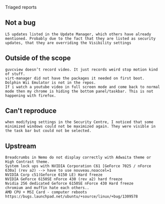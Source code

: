 Triaged reports

Not a bug 
---------
	L5 updates listed in the Update Manager, which others have already mentioned. Probably due to the fact that they are listed as security updates, that they are overriding the Visibility settings


Outside of the scope
--------------------
	guvcview doesn’t record video. It just records weird stop motion kind of stuff.
	virt-manager did not have the packages it needed on first boot.
	Dolphin Wii Emulator is not in the repos.
	If i watch a youtube video in full screen mode and come back to normal mode then my chrome is hiding the bottom panel/taskbar. This is not happening with firefox.

Can't reproduce
---------------
	when modifying settings in the Security Centre, I noticed that some minimized windows could not be maximized again. They were visible in the task bar but could not be selected.


Upstream
--------
	Breadcrumbs in Nemo do not display correctly with Adwaita theme or High Contrast theme.
	System lock ups with NVIDIA Corporation C61 [GeForce 7025 / nForce 630a] (rev a2) --> have to use nouveau.noaccel=1
	NVIDIA Corp c51(Geforce 6150 LE) Hard freeze
	NVIDIA GeForce 6150SE nForce 430 (rev a2) hard freeze
	Nvidia 256 dedicated Geforce 6150SE nForce 430 Hard freeze
	chromium and muffin hate each others..
	AMD CPU + MSI Card - computer reboots https://bugs.launchpad.net/ubuntu/+source/linux/+bug/1309578